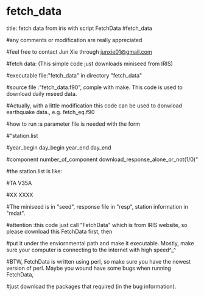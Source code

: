 # fetch_data
title: fetch data from iris with script FetchData
#fetch_data

#any comments or modification are really appreciated

#feel free to contact Jun Xie through junxie01@gmail.com

#fetch data: (This simple code just downloads miniseed from IRIS)

#executable file:"fetch_data" in directory "fetch_data"

#source file :"fetch_data.f90", comple with make. This code is used to download daily mseed data.

#Actually, with a little modification this code can be used to donwload earthquake data., e.g. fetch_eq.f90

#how to run :a parameter file is needed with the form

#"station.list

#year_begin day_begin year_end day_end

#component number_of_component download_response_alone_or_not(1/0)"

#the station.list is like:

#TA V35A

#XX XXXX

#The miniseed is in "seed", response file in "resp", station information in "mdat".

#attention :this code just call "FetchData" which is from IRIS website, so please download this FetchData first, then

#put it under the enviornmental path and make it executable. Mostly, make sure your computer is connecting to the internet with high speed^_^

#BTW, FetchData is written using perl, so make sure you have the newest version of perl. Maybe you wound have some bugs when running FetchData,

#just download the packages that required (in the bug information).
